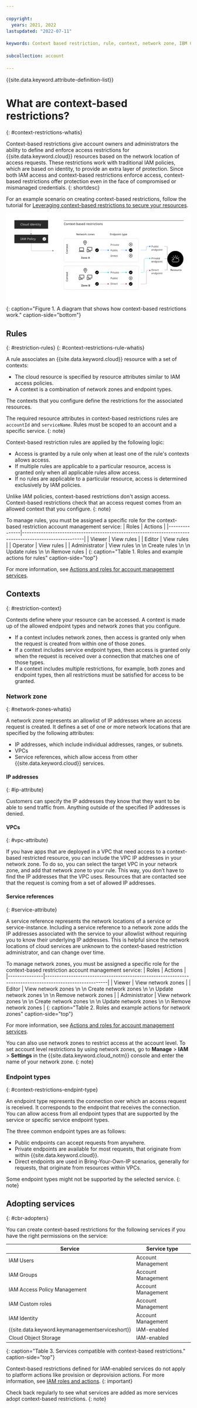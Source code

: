 ```yaml
---

copyright:
  years: 2021, 2022
lastupdated: "2022-07-11"

keywords: Context based restriction, rule, context, network zone, IBM Cloud restrictions, IBM Cloud context restriction, IBM Cloud access, access control, resource access, Cloud Foundry, endpoint type

subcollection: account

---
```


{{site.data.keyword.attribute-definition-list}}


# What are context-based restrictions?
{: #context-restrictions-whatis}

Context-based restrictions give account owners and administrators the ability to define and enforce access restrictions for {{site.data.keyword.cloud}} resources based on the network location of access requests. These restrictions work with traditional IAM policies, which are based on identity, to provide an extra layer of protection. Since both IAM access and context-based restrictions enforce access, context-based restrictions offer protection even in the face of compromised or mismanaged credentials.
{: shortdesc}

For an example scenario on creating context-based restrictions, follow the tutorial for [Leveraging context-based restrictions to secure your resources](/docs/account?topic=account-context-restrictions-tutorial).

![A diagram that shows how context-based restrictions work.](images/CBR-diagram.svg){: caption="Figure 1. A diagram that shows how context-based restrictions work." caption-side="bottom"}

## Rules
{: #restriction-rules}
{: #context-restrictions-rule-whatis}

A rule associates an {{site.data.keyword.cloud}} resource with a set of contexts: 
* The cloud resource is specified by resource attributes similar to IAM access policies.
* A context is a combination of network zones and endpoint types.

The contexts that you configure define the restrictions for the associated resources.

The required resource attributes in context-based restrictions rules are `accountId` and `serviceName`. Rules must be scoped to an account and a specific service.
{: note}

Context-based restriction rules are applied by the following logic:
* Access is granted by a rule only when at least one of the rule's contexts allows access.
* If multiple rules are applicable to a particular resource, access is granted only when all applicable rules allow access.
* If no rules are applicable to a particular resource, access is determined exclusively by IAM policies.

Unlike IAM policies, context-based restrictions don't assign access. Context-based restrictions check that an access request comes from an allowed context that you configure. 
{: note}

To manage rules, you must be assigned a specific role for the context-based restriction account management service: 
| Roles         | Actions                                                                                                |
|---------------|--------------------------------------------------------------------------------------------------------|
| Viewer        | View rules   |
| Editor        | View rules   |
| Operator      | View rules   |
| Administrator | View rules   \n  \n Create rules   \n  \n Update rules   \n  \n Remove rules  |
{: caption="Table 1. Roles and example actions for rules" caption-side="top"}

For more information, see [Actions and roles for account management services](/docs/account?topic=account-account-services&interface=ui).

## Contexts 
{: #restriction-context}

Contexts define where your resource can be accessed. A context is made up of the allowed endpoint types and network zones that you configure. 

* If a context includes network zones, then access is granted only when the request is created from within one of those zones.
* If a context includes service endpoint types, then access is granted only when the request is received over a connection that matches one of those types.
* If a context includes multiple restrictions, for example, both zones and endpoint types, then all restrictions must be satisfied for access to be granted.

### Network zone
{: #network-zones-whatis}

A network zone represents an allowlist of IP addresses where an access request is created. It defines a set of one or more network locations that are specified by the following attributes:
* IP addresses, which include individual addresses, ranges, or subnets.
* VPCs
* Service references, which allow access from other {{site.data.keyword.cloud}} services. 

#### IP addresses
{: #ip-attribute}

Customers can specify the IP addresses they know that they want to be able to send traffic from. Anything outside of the specified IP addresses is denied. 

#### VPCs
{: #vpc-attribute}

If you have apps that are deployed in a VPC that need access to a context-based restricted resource, you can include the VPC IP addresses in your network zone. To do so, you can select the target VPC in your network zone, and add that network zone to your rule. This way, you don’t have to find the IP addresses that the VPC uses. Resources that are contacted see that the request is coming from a set of allowed IP addresses.

#### Service references
{: #service-attribute}

A service reference represents the network locations of a service or service-instance. Including a service reference to a network zone adds the IP addresses associated with the service to your allowlist without requiring you to know their underlying IP addresses. This is helpful since the network locations of cloud services are unknown to the context-based restriction administrator, and can change over time.

To manage network zones, you must be assigned a specific role for the context-based restriction account management service: 
| Roles         | Actions                                                                                                |
|---------------|--------------------------------------------------------------------------------------------------------|
| Viewer        | View network zones                                               |
| Editor        | View network zones   \n  \n Create network zones   \n  \n Update network zones   \n  \n Remove network zones  |
| Administrator | View network zones   \n  \n Create network zones   \n  \n Update network zones   \n  \n Remove network zones  |
{: caption="Table 2. Roles and example actions for network zones" caption-side="top"}

For more information, see [Actions and roles for account management services](/docs/account?topic=account-account-services&interface=ui#account-management-actions-roles).

You can also use network zones to restrict access at the account level. To set account level restrictions by using network zones, go to **Manage** > **IAM** > **Settings** in the {{site.data.keyword.cloud_notm}} console and enter the name of your network zone.
{: note}

### Endpoint types
{: #context-restrictions-endpint-type}

An endpoint type represents the connection over which an access request is received. It corresponds to the endpoint that receives the connection. You can allow access from all endpoint types that are supported by the service or specific service endpoint types.

The three common endpoint types are as follows:
* Public endpoints can accept requests from anywhere.
* Private endpoints are available for most requests, that originate from within {{site.data.keyword.cloud}}.
* Direct endpoints are used in Bring-Your-Own-IP scenarios, generally for requests, that originate from resources within VPCs.

Some endpoint types might not be supported by the selected service.
{: note}

## Adopting services
{: #cbr-adopters}

You can create context-based restrictions for the following services if you have the right permissions on the service:

| Service       | Service type |
|---------------|---------------|
| IAM Users  | Account Management |
| IAM Groups | Account Management |
| IAM Access Policy Management| Account Management |
| IAM Custom roles  | Account Management |
| IAM Identity  | Account Management |
| {{site.data.keyword.keymanagementserviceshort}} | IAM-enabled |
| Cloud Object Storage | IAM-enabled |
{: caption="Table 3. Services compatible with context-based restrictions." caption-side="top"}

Context-based restrictions defined for IAM-enabled services do not apply to platform actions like provision or deprovision actions. For more information, see [IAM roles and actions](/docs/account?topic=account-iam-service-roles-actions). 
{: important}

Check back regularly to see what services are added as more services adopt context-based restrictions.
{: note} 
